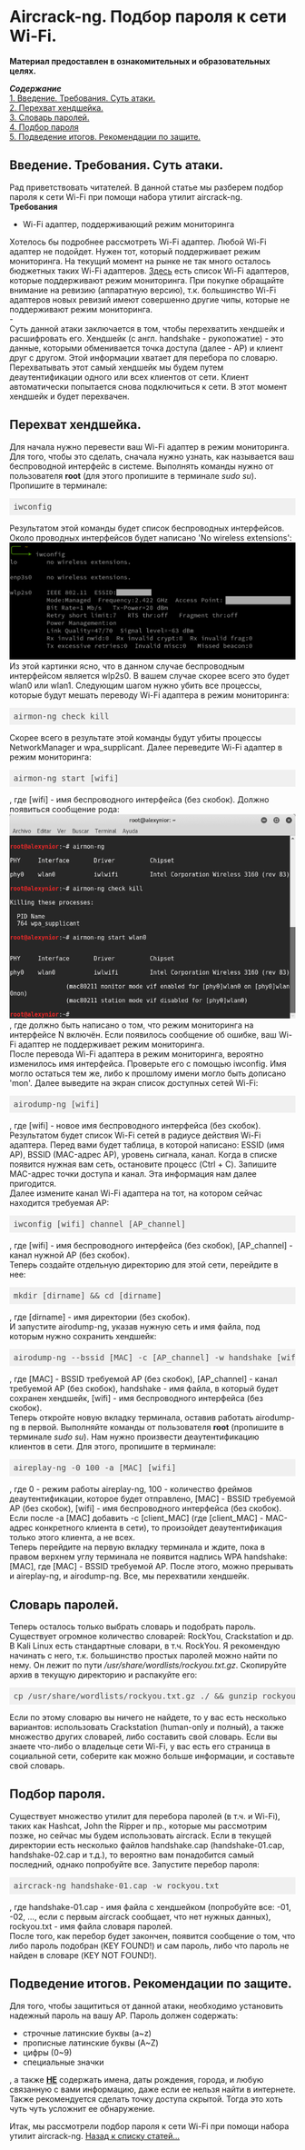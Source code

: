 <h1>Aircrack-ng. Подбор пароля к сети Wi-Fi.</h1>

<b>Материал предоставлен в ознакомительных и образовательных целях.</b><br>

<b><i>Содержание</i></b><br>
<a href="#introduction">1. Введение. Требования. Суть атаки.</a><br>
<a href="#gethandshake">2. Перехват хендшейка.</a><br>
<a href="#dictionary">3. Словарь паролей.</a><br>
<a href="#getpassword">4. Подбор пароля</a><br>
<a href="#end">5. Подведение итогов. Рекомендации по защите.</a><br>


<p><a name="introduction"></a></p>
<h2>Введение. Требования. Суть атаки.</h2>
Рад приветствовать читателей. В данной статье мы разберем подбор пароля к сети Wi-Fi при
помощи набора утилит aircrack-ng.<br>
<b>Требования</b>
<ul>
  <li>Wi-Fi адаптер, поддерживающий режим мониторинга</li>
</ul>
Хотелось бы подробнее рассмотреть Wi-Fi адаптер. Любой Wi-Fi адаптер не подойдет. Нужен
тот, который поддерживает режим мониторинга. На текущий момент на рынке не так много
осталось бюджетных таких Wi-Fi адаптеров. <a href="https://hackware.ru/?p=6780&PageSpeed=noscript" target="_blank">Здесь</a> есть список Wi-Fi адаптеров, которые
поддерживают режим мониторинга. При покупке обращайте внимание на ревизию (аппаратную
версию), т.к. большинство Wi-Fi адаптеров новых ревизий имеют совершенно другие чипы,
которые не поддерживают режим мониторинга.<br>
-<br>
Суть данной атаки заключается в том, чтобы перехватить хендшейк и расшифровать его.
Хендшейк (с англ. handshake - рукопожатие) - это данные, которыми обменивается точка
доступа (далее - AP) и клиент друг с другом. Этой информации хватает для перебора по
словарю. Перехватывать этот самый хендшейк мы будем путем деаутентификации одного или всех
клиентов от сети. Клиент автоматически попытается снова подключиться к сети. В этот
момент хендшейк и будет перехвачен.

<p><a name="gethandshake"></a></p>
<h2>Перехват хендшейка.</h2>
Для начала нужно перевести ваш Wi-Fi адаптер в режим мониторинга. Для того, чтобы это сделать,
сначала нужно узнать, как называется ваш беспроводной интерфейс в системе. Выполнять команды нужно
от пользователя <b>root</b> (для этого пропишите в терминале <i>sudo su</i>). Пропишите в терминале:
<pre class="hljs" style="display: block; overflow-x: auto; padding: 0.5em; background: rgb(240, 240, 240) none repeat scroll 0% 0%; color: rgb(68, 68, 68);">iwconfig</pre> Результатом этой команды будет список беспроводных интерфейсов. Около проводных интерфейсов будет написано 'No wireless extensions':
<img src="iwconfig_.png"><br>
Из этой картинки ясно, что в данном случае беспроводным интерфейсом является wlp2s0. В вашем случае скорее всего это будет wlan0 или wlan1.
Следующим шагом нужно убить все процессы, которые будут мешать переводу Wi-Fi адаптера в режим мониторинга:
<pre class="hljs" style="display: block; overflow-x: auto; padding: 0.5em; background: rgb(240, 240, 240) none repeat scroll 0% 0%; color: rgb(68, 68, 68);">airmon-ng check kill</pre> Скорее всего в результате этой команды будут убиты процессы NetworkManager и wpa_supplicant.
Далее переведите Wi-Fi адаптер в режим мониторинга:
<pre class="hljs" style="display: block; overflow-x: auto; padding: 0.5em; background: rgb(240, 240, 240) none repeat scroll 0% 0%; color: rgb(68, 68, 68);">airmon-ng start [wifi]</pre>, где [wifi] - имя беспроводного интерфейса (без скобок). Должно появиться сообщение рода:
<img src="startwlan0.png">, где должно быть написано о том, что режим мониторинга на интерфейсе N включён. Если появилось сообщение об ошибке, ваш Wi-Fi адаптер не поддерживает режим мониторинга.<br>
После перевода Wi-Fi адаптера в режим мониторинга, вероятно изменилось имя интерфейса. Проверьте его с помощью iwconfig. Имя могло остаться тем же, либо к прошлому имени могло быть дописано 'mon'.
Далее выведите на экран список доступных сетей Wi-Fi:
<pre class="hljs" style="display: block; overflow-x: auto; padding: 0.5em; background: rgb(240, 240, 240) none repeat scroll 0% 0%; color: rgb(68, 68, 68);">airodump-ng [wifi]</pre>, где [wifi] - новое имя беспроводного интерфейса (без скобок). Результатом будет список Wi-Fi сетей в радиусе действия Wi-Fi адаптера. Перед вами будет таблица, в которой написано: ESSID (имя AP), BSSID (MAC-адрес AP), уровень сигнала, канал. Когда в списке появится нужная вам сеть, остановите процесс (Ctrl + C). Запишите MAC-адрес точки доступа и канал. Эта информация нам далее пригодится.<br> 
Далее измените канал Wi-Fi адаптера на тот, на котором сейчас находится требуемая AP:
<pre class="hljs" style="display: block; overflow-x: auto; padding: 0.5em; background: rgb(240, 240, 240) none repeat scroll 0% 0%; color: rgb(68, 68, 68);">iwconfig [wifi] channel [AP_channel]</pre>, где [wifi] - имя беспроводного интерфейса (без скобок), [AP_channel] - канал нужной AP (без скобок). <br>
Теперь создайте отдельную директорию для этой сети, перейдите в нее:
<pre class="hljs" style="display: block; overflow-x: auto; padding: 0.5em; background: rgb(240, 240, 240) none repeat scroll 0% 0%; color: rgb(68, 68, 68);">mkdir [dirname] && cd [dirname]</pre>, где [dirname] - имя директории (без скобок). <br>
И запустите airodump-ng, указав нужную сеть и имя файла, под которым нужно сохранить хендшейк:
<pre class="hljs" style="display: block; overflow-x: auto; padding: 0.5em; background: rgb(240, 240, 240) none repeat scroll 0% 0%; color: rgb(68, 68, 68);">airodump-ng --bssid [MAC] -c [AP_channel] -w handshake [wifi]</pre>, где [MAC] - BSSID требуемой AP (без скобок), [AP_channel] - канал требуемой AP (без скобок), handshake - имя файла, в который будет сохранен хендшейк, [wifi] - имя беспроводного интерфейса (без скобок).<br>
Теперь откройте новую вкладку терминала, оставив работать airodump-ng в первой. Выполняйте команды от пользователя <b>root</b> (пропишите в терминале <i>sudo su</i>). Нам нужно произвести деаутентификацию клиентов в сети. Для этого, пропишите в терминале:
<pre class="hljs" style="display: block; overflow-x: auto; padding: 0.5em; background: rgb(240, 240, 240) none repeat scroll 0% 0%; color: rgb(68, 68, 68);">aireplay-ng -0 100 -a [MAC] [wifi]</pre>, где 0 - режим работы aireplay-ng, 100 - количество фреймов деаутентификации, которое будет отправлено, [MAC] - BSSID требуемой AP (без скобок), [wifi] - имя беспроводного интерфейса (без скобок). Если после -a [MAC] добавить -c [client_MAC] (где [client_MAC] - MAC-адрес конкретного клиента в сети), то произойдет деаутентификация только этого клиента, а не всех.<br>
Теперь перейдите на первую вкладку терминала и ждите, пока в правом верхнем углу терминала не появится надпись WPA handshake: [MAC], где [MAC] - BSSID требуемой AP. После этого, можно прерывать и aireplay-ng, и airodump-ng. Все, мы перехватили хендшейк.

<p><a name="dictionary"></a></p>
<h2>Словарь паролей.</h2>
Теперь осталось только выбрать словарь и подобрать пароль. Существует огромное количество словарей: RockYou, Crackstation и др. В Kali Linux есть стандартные словари, в т.ч. RockYou. Я рекомендую начинать с него, т.к. большинство простых паролей можно найти по нему. Он лежит по пути <i>/usr/share/wordlists/rockyou.txt.gz</i>. Скопируйте архив в текущую директорию и распакуйте его:
<pre class="hljs" style="display: block; overflow-x: auto; padding: 0.5em; background: rgb(240, 240, 240) none repeat scroll 0% 0%; color: rgb(68, 68, 68);">cp /usr/share/wordlists/rockyou.txt.gz ./ && gunzip rockyou.txt.gz</pre>
Если по этому словарю вы ничего не найдете, то у вас есть несколько вариантов: использовать Crackstation (human-only и полный), а также множество других словарей, либо составить свой словарь. Если вы знаете что-либо о владельце сети Wi-Fi, у вас есть его страница в социальной сети, соберите как можно больше информации, и составьте свой словарь.

<p><a name="getpassword"></a></p>
<h2>Подбор пароля.</h2>
Существует множество утилит для перебора паролей (в т.ч. и Wi-Fi), таких как Hashcat, John the Ripper и пр., которые мы рассмотрим позже, но сейчас мы будем использовать aircrack. Если в текущей директории есть несколько файлов handshake.cap (handshake-01.cap, handshake-02.cap и т.д.), то вероятно вам понадобится самый последний, однако попробуйте все. Запустите перебор пароля:
<pre class="hljs" style="display: block; overflow-x: auto; padding: 0.5em; background: rgb(240, 240, 240) none repeat scroll 0% 0%; color: rgb(68, 68, 68);">aircrack-ng handshake-01.cap -w rockyou.txt</pre>, где handshake-01.cap - имя файла с хендшейком (попробуйте все: -01, -02, ..., если с первым aircrack сообщает, что нет нужных данных), rockyou.txt - имя файла словаря паролей.<br>
После того, как перебор будет закончен, появится сообщение о том, что либо пароль подобран (KEY FOUND!) и сам пароль, либо что пароль не найден в словаре (KEY NOT FOUND!). 

<p><a name="end"></a></p>
<h2>Подведение итогов. Рекомендации по защите.</h2>
Для того, чтобы защититься от данной атаки, необходимо установить надежный пароль на вашу AP. Пароль должен содержать:
<ul>
  <li>строчные латинские буквы (a~z)</li>
  <li>прописные латинские буквы (A~Z)</li>
  <li>цифры (0~9)</li>
  <li>специальные значки</li>
</ul>, а также <u><b>НЕ</b></u> содержать имена, даты рождения, города, и любую связанную с вами информацию, даже если ее нельзя найти в интернете.
Также рекомендуется сделать точку доступа скрытой. Тогда это хоть чуть чуть усложнит ее обнаружение.

Итак, мы рассмотрели подбор пароля к сети Wi-Fi при помощи набора утилит aircrack-ng.
<a href="../index">Назад к списку статей...</a>
